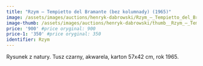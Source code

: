 ```yaml
---
title: "Rzym – Tempietto del Bramante (bez kolumnady) (1965)"
image: /assets/images/auctions/henryk-dabrowski/Rzym_–_Tempietto_del_Bramante_(bez_kolumnady)_(1965).jpg
image-thumb: /assets/images/auctions/henryk-dabrowski/thumb__Rzym_–_Tempietto_del_Bramante_(bez_kolumnady)_(1965).jpg
price: '900' #price oryginal: 900
price-1: '350' #price oryginal: 350
identifier: Rzym
---
```

Rysunek z natury. Tusz czarny, akwarela, karton 57x42 cm, rok 1965.
